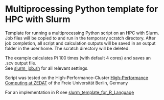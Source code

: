# Multiprocessing Python template for HPC with Slurm

Template for running a multiprocessing Python script on an HPC with Slurm. 
Job files will be copied to and run in the temporary scratch directory. 
After job completion, all script and calculation outputs will be saved in an output folder in the user home.
The scratch directory will be deleted.

The example calculates Pi 100 times (with default 4 cores) and saves an .scv output file.  
See [slurm_job.sh](slurm_job.sh) for all relevant settings.

Script was tested on the High-Performance-Cluster [High-Performance Computing at ZEDAT](https://www.fu-berlin.de/en/sites/high-performance-computing/index.html) of the Freie Universität Berlin, Germany

For an implementation in R see [slurm_template_for_R_Language](https://github.com/ndevln/slurm_template_for_R_Language)

